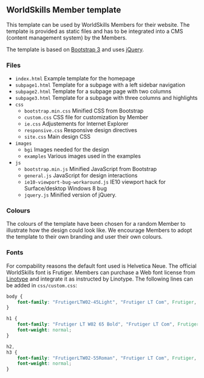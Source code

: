 ## WorldSkills Member template

This template can be used by WorldSkills Members for their website. The 
template is provided as static files and has to be integrated into a CMS 
(content management system) by the Members.

The template is based on [Bootstrap 3](http://getbootstrap.com/) and uses 
[jQuery](http://jquery.com).

### Files

- `index.html` Example template for the homepage
- `subpage1.html` Template for a subpage with a left sidebar navigation
- `subpage2.html` Template for a subpage page with two columns
- `subpage3.html` Template for a subpage with three columns and highlights
- `css`
  - `bootstrap.min.css` Minified CSS from Bootstrap
  - `custom.css` CSS file for customization by Member
  - `ie.css` Adjustements for Internet Explorer
  - `responsive.css` Responsive design directives
  - `site.css` Main design CSS
- `images`
  - `bgi` Images needed for the design
  - `examples` Various images used in the examples
- `js`
  - `bootstrap.min.js` Minified JavaScript from Bootstrap
  - `general.js` JavaScript for design interactions
  - `ie10-viewport-bug-workaround.js` IE10 viewport hack for Surface/desktop Windows 8 bug
  - `jquery.js` Minified version of jQuery.

### Colours

The colours of the template have been chosen for a random Member to illustrate 
how the design could look like. We encourage Members to adopt the template 
to their own branding and user their own colours.

### Fonts

For compability reasons the default font used is Helvetica Neue. The official 
WorldSkills font is Frutiger. Members can purchase a Web font license from 
[Linotype](http://www.linotype.com/) and integrate it as instructed by Linotype.
The following lines can be added in `css/custom.css`:

```css
body {
    font-family: "FrutigerLTW02-45Light", "Frutiger LT Com", Frutiger, "Frutiger Linotype", Univers, Calibri, "Gill Sans", "Gill Sans MT", "Myriad Pro", Myriad, "DejaVu Sans Condensed", "Liberation Sans", "Nimbus Sans L", Tahoma, Geneva, "Helvetica Neue", Helvetica, Arial, sans-serif;
}

h1 {
    font-family: "Frutiger LT W02 65 Bold", "Frutiger LT Com", Frutiger, "Frutiger Linotype", Univers, Calibri, "Gill Sans", "Gill Sans MT", "Myriad Pro", Myriad, "DejaVu Sans Condensed", "Liberation Sans", "Nimbus Sans L", Tahoma, Geneva, "Helvetica Neue", Helvetica, Arial, sans-serif;
    font-weight: normal;
}

h2,
h3 {
    font-family: "FrutigerLTW02-55Roman", "Frutiger LT Com", Frutiger, "Frutiger Linotype", Univers, Calibri, "Gill Sans", "Gill Sans MT", "Myriad Pro", Myriad, "DejaVu Sans Condensed", "Liberation Sans", "Nimbus Sans L", Tahoma, Geneva, "Helvetica Neue", Helvetica, Arial, sans-serif;
    font-weight: normal;
}
```

